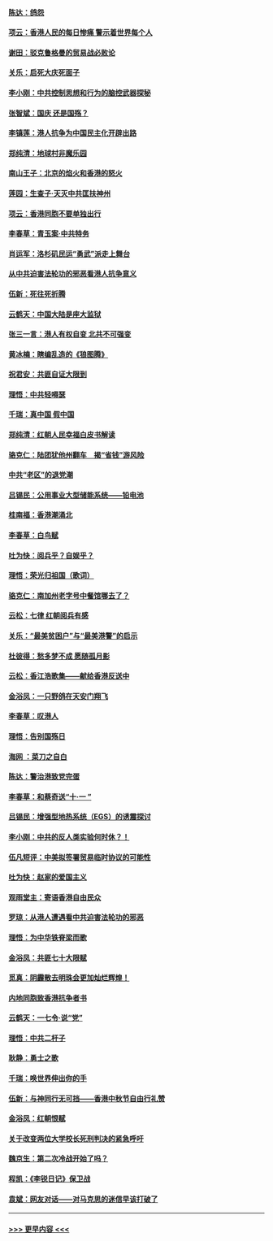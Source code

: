 #### [陈达：鸽怨](../pages/nsc993/n11561879.md?t=10021244) 
#### [项云：香港人民的每日惨痛  警示着世界每个人](../pages/nsc993/n11559273.md?t=10021244) 
#### [谢田：驳克鲁格曼的贸易战必败论](../pages/nsc993/n11555840.md?t=10021244) 
#### [关乐：启死大庆死面子](../pages/nsc993/n11556823.md?t=10021244) 
#### [李小刚：中共控制思想和行为的脑控武器探秘](../pages/nsc993/n11556776.md?t=10021244) 
#### [张智斌：国庆  还是国殇？](../pages/nsc993/n11556617.md?t=10021244) 
#### [李镇莲：港人抗争为中国民主化开辟出路](../pages/nsc993/n11556570.md?t=10021244) 
#### [郑纯清：地球村非魔乐园](../pages/nsc993/n11555415.md?t=10021244) 
#### [南山王子：北京的焰火和香港的怒火](../pages/nsc993/n11555318.md?t=10021244) 
#### [莲园：生查子·天灭中共匡扶神州](../pages/nsc993/n11555302.md?t=10021244) 
#### [项云：香港同胞不要单独出行](../pages/nsc993/n11555276.md?t=10021244) 
#### [李春草：青玉案‧中共特务](../pages/nsc993/n11552356.md?t=10021244) 
#### [肖运军：洛杉矶民运“勇武”派走上舞台](../pages/nsc993/n11551595.md?t=10021244) 
#### [从中共迫害法轮功的邪恶看港人抗争意义](../pages/nsc993/n11540858.md?t=10021244) 
#### [伍新：死往死折腾](../pages/nsc993/n11550174.md?t=10021244) 
#### [云鹤天：中国大陆是座大监狱](../pages/nsc993/n11550155.md?t=10021244) 
#### [张三一言：港人有权自变 北共不可强变](../pages/nsc993/n11550132.md?t=10021244) 
#### [黄冰楠：瞎编乱造的《狼图腾》](../pages/nsc993/n11550082.md?t=10021244) 
#### [祝君安：共匪自证大限到](../pages/nsc993/n11550041.md?t=10021244) 
#### [理悟：中共轻嘚瑟](../pages/nsc993/n11547978.md?t=10021244) 
#### [千瑞：真中国 假中国](../pages/nsc993/n11547865.md?t=10021244) 
#### [郑纯清：红朝人民幸福白皮书解读](../pages/nsc993/n11547499.md?t=10021244) 
#### [骆克仁：陆团犹他州翻车　揭“省钱”游风险](../pages/nsc993/n11546977.md?t=10021244) 
#### [中共“老区”的退党潮](../pages/nsc993/n11545995.md?t=10021244) 
#### [吕锡民：公用事业大型储能系统——铅电池](../pages/nsc993/n11545701.md?t=10021244) 
#### [桂南福：香港潮涌北](../pages/nsc993/n11545682.md?t=10021244) 
#### [李春草：白鸟赋](../pages/nsc993/n11545663.md?t=10021244) 
#### [吐为快：阅兵乎？自娱乎？](../pages/nsc993/n11545625.md?t=10021244) 
#### [理悟：荣光归祖国（歌词）](../pages/nsc993/n11545616.md?t=10021244) 
#### [骆克仁：南加州老字号中餐馆哪去了？](../pages/nsc993/n11545120.md?t=10021244) 
#### [云松：七律 红朝阅兵有感](../pages/nsc993/n11542394.md?t=10021244) 
#### [关乐：“最美贫困户”与“最美港警”的启示](../pages/nsc993/n11542252.md?t=10021244) 
#### [杜彼得：愁多梦不成 愿随孤月影](../pages/nsc993/n11540296.md?t=10021244) 
#### [云松：香江浩歌集——献给香港反送中](../pages/nsc993/n11540149.md?t=10021244) 
#### [金浴凤：一只野鸽在天安门翔飞](../pages/nsc993/n11540280.md?t=10021244) 
#### [李春草：叹港人](../pages/nsc993/n11540119.md?t=10021244) 
#### [理悟：告别国殇日](../pages/nsc993/n11539610.md?t=10021244) 
#### [海网 ：菜刀之自白](../pages/nsc993/n11539597.md?t=10021244) 
#### [陈达：警治港致党完蛋](../pages/nsc993/n11538127.md?t=10021244) 
#### [李春草：和蔡奇送“十·一 ”](../pages/nsc993/n11537810.md?t=10021244) 
#### [吕锡民：增强型地热系统（EGS）的诱震探讨](../pages/nsc993/n11537765.md?t=10021244) 
#### [李小刚：中共的反人类实验何时休？！](../pages/nsc993/n11537669.md?t=10021244) 
#### [伍凡短评：中美拟签署贸易临时协议的可能性](../pages/nsc993/n11536773.md?t=10021244) 
#### [吐为快：赵家的爱国主义](../pages/nsc993/n11536750.md?t=10021244) 
#### [观雨堂主：寄语香港自由民众](../pages/nsc993/n11536735.md?t=10021244) 
#### [罗琼：从港人遭遇看中共迫害法轮功的邪恶](../pages/nsc993/n11507862.md?t=10021244) 
#### [理悟：为中华铁脊梁而歌](../pages/nsc993/n11534458.md?t=10021244) 
#### [金浴凤：共匪七十大限赋](../pages/nsc993/n11534434.md?t=10021244) 
#### [觅真：阴霾散去明珠会更加灿烂辉煌！](../pages/nsc993/n11531858.md?t=10021244) 
#### [内地同胞致香港抗争者书](../pages/nsc993/n11531645.md?t=10021244) 
#### [云鹤天：一七令‧说“党”](../pages/nsc993/n11529099.md?t=10021244) 
#### [理悟：中共二杆子](../pages/nsc993/n11529046.md?t=10021244) 
#### [耿静：勇士之歌](../pages/nsc993/n11527562.md?t=10021244) 
#### [千瑞：唤世界伸出你的手](../pages/nsc993/n11526942.md?t=10021244) 
#### [伍新：与神同行无可挡——香港中秋节自由行礼赞](../pages/nsc993/n11526801.md?t=10021244) 
#### [金浴凤：红朝恨赋](../pages/nsc993/n11524312.md?t=10021244) 
#### [关于改变两位大学校长死刑判决的紧急呼吁](../pages/nsc993/n11524103.md?t=10021244) 
#### [魏京生：第二次冷战开始了吗？](../pages/nsc993/n11524023.md?t=10021244) 
#### [程凯：《李锐日记》保卫战](../pages/nsc993/n11522922.md?t=10021244) 
#### [袁斌：网友对话——对马克思的迷信早该打破了](../pages/nsc993/n11522561.md?t=10021244) 

----
#### [ >>> 更早内容 <<< ](../indexes/nsc993-earlier.md)
